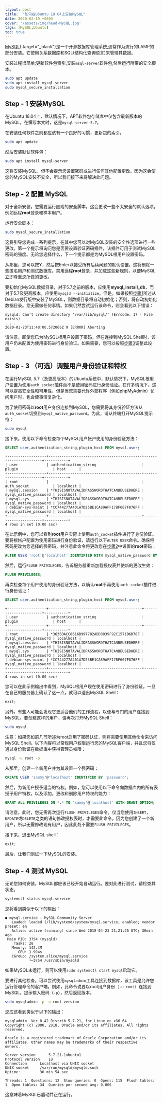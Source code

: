 ```yaml
---
layout: post
title:  "如何在Ubuntu 18.04上安装MySQL"
date: 2020-02-19 +0800 
cover: '/assets/img/head-MySQL.jpg'
tags: [MySQL,Ubuntu]
toc: true
---
```


[MySQL](https://www.mysql.com){:target="_blank"}是一个开源数据库管理系统,通常作为流行的LAMP的部分安装。它使用关系数据库和SQL(结构化查询语言)来管理其数据。

<!--excerpt-->

<!-- [url](URL){:target="_blank"}
![image](URL){:class="post-image"  height="256px"} -->

安装过程很简单:更新软件包索引,安装`msql-server`软件包,然后运行附带的安全脚本。
~~~ bash
sudo apt update
sudo apt install mysql-server
sudo mysql_secure_installation
~~~

## Step - 1 安装MySQL

在Ubuntu 18.04上，默认情况下，APT软件包存储库中仅包含最新版本的MySQL。在撰写本文时，这是`mysql-server-5.7`。

在安装任何软件之前都应该有一个良好的习惯，更新包的索引。
~~~ bash
sudo apt update
~~~
然后安装默认软件包：
~~~ bash
sudo apt install mysql-server
~~~
这将安装MySQL，但不会提示您设置密码或进行任何其他配置更改。因为这会使您的MySQL安装不安全，所以我们接下来将解决此问题。

## Step - 2 配置 MySQL

对于全新安装，您需要运行随附的安全脚本。这会更改一些不太安全的默认选项，例如远程**root**登录和样本用户。

运行安全脚本：
~~~ bash
sudo mysql_secure_installation
~~~
这将引导您完成一系列提示，在其中您可以对MySQL安装的安全性选项进行一些更改。第一个提示将询问您是否要设置验证密码插件，该插件可用于测试MySQL密码的强度。无论您选择什么，下一个提示都是为MySQL根用户设置密码。

从那里，您可以按Y，然后按Enter以接受所有后续问题的默认设置。这将删除一些匿名用户和测试数据库，禁用远程**root**登录，并加载这些新规则，以便MySQL立即尊重您所做的更改。

要初始化MySQL数据目录，对于5.7之前的版本，应使用**mysql_install_db**，而对于5.7及更高版本，应使用`mysqld --initialize`。但是，如果按照[步骤1](#step---1-安装mysql)所述从Debian发行版中安装了MySQL，则数据目录将自动初始化；否则，将自动初始化数据目录。您无需做任何事情。如果仍然尝试运行该命令，则会看到以下错误：
``` output
mysqld: Can't create directory '/var/lib/mysql/' (Errcode: 17 - File exists)
. . .
2020-01-23T11:48:00.572066Z 0 [ERROR] Aborting
```
请注意，即使您已为MySQL根用户设置了密码，但在连接到MySQL Shell时，该用户仍未配置为使用密码进行身份验证。如果需要，您可以按照[步骤3](#step---3-可选调整用户身份验证和特权)调整此设置。

## Step - 3 （可选）调整用户身份验证和特权

在运行MySQL 5.7（及更高版本）的Ubuntu系统中，默认情况下，MySQL根用户设置为使用`auth_socket`插件而不是使用密码进行身份验证。在许多情况下，这可以提高安全性和可用性，但是当您需要允许外部程序（例如phpMyAdmin）访问用户时，也会使事情复杂化。

为了使用密码以**root**用户身份连接到MySQL，您需要将其身份验证方法从`auth_socket`切换到`mysql_native_password`。为此，请从终端打开MySQL提示符：
``` bash
sudo mysql
```
接下来，使用以下命令检查每个MySQL用户帐户使用的身份验证方法：
``` sql
SELECT user,authentication_string,plugin,host FROM mysql.user;
```
``` output
+------------------+-------------------------------------------+-----------------------+-----------+
| user             | authentication_string                     | plugin                | host      |
+------------------+-------------------------------------------+-----------------------+-----------+
| root             |                                           | auth_socket           | localhost |
| mysql.session    | *THISISNOTAVALIDPASSWORDTHATCANBEUSEDHERE | mysql_native_password | localhost |
| mysql.sys        | *THISISNOTAVALIDPASSWORDTHATCANBEUSEDHERE | mysql_native_password | localhost |
| debian-sys-maint | *CC744277A401A7D25BE1CA89AFF17BF607F876FF | mysql_native_password | localhost |
+------------------+-------------------------------------------+-----------------------+-----------+
4 rows in set (0.00 sec)
```

在此示例中，您可以看到**root**用户实际上使用`auth_socket`插件进行了身份验证。要将根帐户配置为使用密码进行身份验证，请运行以下`ALTER USER`命令。确保将密码更改为您选择的强密码，并注意此命令将更改您在[步骤2](#step---2-配置-mysql)中设置的**root**密码：
``` sql
ALTER USER 'root'@'localhost' IDENTIFIED WITH mysql_native_password BY 'password';
```
然后，运行`FLUSH PRIVILEGES`，告诉服务器重新加载授权表并使新的更改生效：
``` sql
FLUSH PRIVILEGES;
```
再次检查每个用户使用的身份验证方法，以确认**root**不再使用`auth_socket`插件进行身份验证：
``` sql
SELECT user,authentication_string,plugin,host FROM mysql.user;
```
``` output
+------------------+-------------------------------------------+-----------------------+-----------+
| user             | authentication_string                     | plugin                | host      |
+------------------+-------------------------------------------+-----------------------+-----------+
| root             | *3636DACC8616D997782ADD0839F92C1571D6D78F | mysql_native_password | localhost |
| mysql.session    | *THISISNOTAVALIDPASSWORDTHATCANBEUSEDHERE | mysql_native_password | localhost |
| mysql.sys        | *THISISNOTAVALIDPASSWORDTHATCANBEUSEDHERE | mysql_native_password | localhost |
| debian-sys-maint | *CC744277A401A7D25BE1CA89AFF17BF607F876FF | mysql_native_password | localhost |
+------------------+-------------------------------------------+-----------------------+-----------+
4 rows in set (0.00 sec)
```
您可以在此示例输出中看到，MySQL根用户现在使用密码进行了身份验证。一旦在自己的服务器上确认了这一点，就可以退出MySQL Shell：
``` sql
exit;
```
另外，有些人可能会发现它更适合他们的工作流程，以便与专门的用户连接到MySQL。要创建这样的用户，请再次打开MySQL Shell：
``` bash
sudo mysql
```
注意：如果您如前几节所述为root启用了密码认证，则将需要使用其他命令来访问MySQL Shell。以下内容将以常规用户权限运行您的MySQL客户端，并且您将仅通过身份验证在数据库中获得管理员权限：
``` bash
mysql -u root -p
```
从那里，创建一个新用户并为其设置一个强密码：
``` sql
CREATE USER 'sammy'@'localhost' IDENTIFIED BY 'password';
```
然后，为新用户授予适当的特权。例如，您可以使用以下命令向数据库内的所有表授予用户特权，以及添加，更改和删除用户特权的能力：
``` sql
GRANT ALL PRIVILEGES ON *.* TO 'sammy'@'localhost' WITH GRANT OPTION;
```
请注意，此时，您无需再次运行`FLUSH PRIVILEGES`命令。仅当您使用`INSERT`，`UPDATE`或`DELETE`之类的语句修改授权表时，才需要此命令。因为您创建了一个新用户，所以无需修改现有用户，因此此处不需要`FLUSH PRIVILEGES`。

接下来，退出MySQL shell：
``` sql
exit;
```
最后，让我们测试一下MySQL的安装。

## Step - 4 测试 MySQL

无论您如何安装，MySQL都应该已经开始自动运行。要对此进行测试，请检查其状态。
``` bash
systemctl status mysql.service
```
您将看到类似于以下的输出：
``` output
● mysql.service - MySQL Community Server
   Loaded: loaded (/lib/systemd/system/mysql.service; enabled; vendor preset: en
   Active: active (running) since Wed 2018-04-23 21:21:25 UTC; 30min ago
 Main PID: 3754 (mysqld)
    Tasks: 28
   Memory: 142.3M
      CPU: 1.994s
   CGroup: /system.slice/mysql.service
           └─3754 /usr/sbin/mysqld
```
如果MySQL未运行，则可以使用`sudo systemctl start mysql`启动它。

要进行其他检查，可以尝试使用`mysqladmin`工具连接到数据库，该工具是允许您运行管理命令的客户端。例如，此命令说要以root用户身份（`-u root`）连接到MySQL，提示输入密码（`-p`），然后返回版本。
``` bash
sudo mysqladmin -p -u root version
```
您应该看到类似于以下的输出：
``` output
mysqladmin  Ver 8.42 Distrib 5.7.21, for Linux on x86_64
Copyright (c) 2000, 2018, Oracle and/or its affiliates. All rights reserved.

Oracle is a registered trademark of Oracle Corporation and/or its
affiliates. Other names may be trademarks of their respective
owners.

Server version      5.7.21-1ubuntu1
Protocol version    10
Connection      Localhost via UNIX socket
UNIX socket     /var/run/mysqld/mysqld.sock
Uptime:         30 min 54 sec

Threads: 1  Questions: 12  Slow queries: 0  Opens: 115  Flush tables: 1  Open tables: 34  Queries per second avg: 0.006
```
这意味着MySQL已启动并正在运行。

